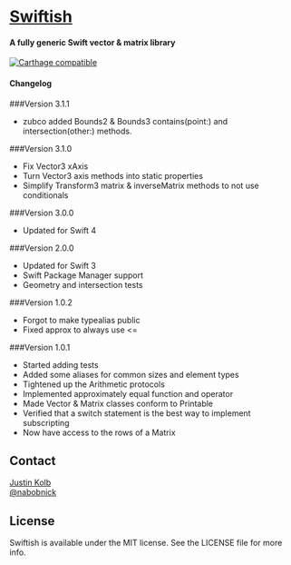# [Swiftish](https://github.com/jkolb/Swiftish)

#### A fully generic Swift vector & matrix library
[![Carthage compatible](https://img.shields.io/badge/Carthage-compatible-4BC51D.svg?style=flat)](https://github.com/Carthage/Carthage)
#### Changelog

###Version 3.1.1
* zubco added Bounds2 & Bounds3 contains(point:) and intersection(other:) methods.

###Version 3.1.0
* Fix Vector3 xAxis
* Turn Vector3 axis methods into static properties
* Simplify Transform3 matrix & inverseMatrix methods to not use conditionals

###Version 3.0.0
* Updated for Swift 4

###Version 2.0.0
* Updated for Swift 3
* Swift Package Manager support
* Geometry and intersection tests

###Version 1.0.2
* Forgot to make typealias public
* Fixed approx to always use <=

###Version 1.0.1
* Started adding tests
* Added some aliases for common sizes and element types
* Tightened up the Arithmetic protocols
* Implemented approximately equal function and operator
* Made Vector & Matrix classes conform to Printable
* Verified that a switch statement is the best way to implement subscripting
* Now have access to the rows of a Matrix

## Contact

[Justin Kolb](mailto:justin.kolb@franticapparatus.net)  
[@nabobnick](https://twitter.com/nabobnick)

## License

Swiftish is available under the MIT license. See the LICENSE file for more info.
